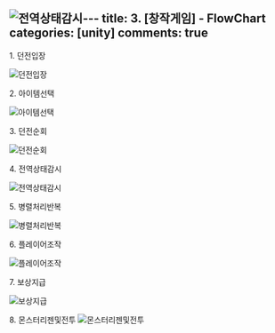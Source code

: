 ![전역상태감시](https://github.com/user-attachments/assets/8603687d-b1f4-4abe-9fde-ebecf566163d)---
title: 3. [창작게임] <Eclipse> - FlowChart
categories: [unity]
comments: true
---

1\. 던전입장

![던전입장](https://github.com/user-attachments/assets/d21a33ff-43ac-44b6-ab72-b879d5e2601b)


2\. 아이템선택

![아이템선택](https://github.com/user-attachments/assets/d2309974-5cb0-443a-b9a3-4cbaef9142b8)


3\. 던전순회

![던전순회](https://github.com/user-attachments/assets/a719ccd0-75f8-44df-a461-6ceb6acae055)


4\. 전역상태감시

![전역상태감시](https://github.com/user-attachments/assets/3bd2a53a-1389-4dc1-99db-35d2ee8dc90d)


5\. 병렬처리반복

![병렬처리반복](https://github.com/user-attachments/assets/bfa365a5-8a3e-4d3e-b3cb-da5f2bd25ae6)


6\. 플레이어조작

![플레이어조작](https://github.com/user-attachments/assets/01ebd2fa-7f6d-44bf-9588-606f1f028a43)


7\. 보상지급

![보상지급](https://github.com/user-attachments/assets/31618de5-fc0a-4a9b-a3c9-9192e2faacd1)


8\. 몬스터리젠및전투
![몬스터리젠및전투](https://github.com/user-attachments/assets/fff54ce6-5f4b-4385-b1c6-090295b5915e)



